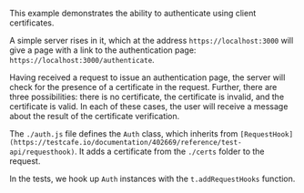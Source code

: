 This example demonstrates the ability to authenticate using client certificates.

A simple server rises in it, which at the address `https://localhost:3000` will give a page with a link to the authentication page: `https://localhost:3000/authenticate`.

Having received a request to issue an authentication page, the server will check for the presence of a certificate in the request. Further, there are three possibilities: there is no certificate, the certificate is invalid, and the certificate is valid. In each of these cases, the user will receive a message about the result of the certificate verification.

The `./auth.js` file defines the `Auth` class, which inherits from `[RequestHook](https://testcafe.io/documentation/402669/reference/test-api/requesthook)`. It adds a certificate from the `./certs` folder to the request.

In the tests, we hook up `Auth` instances with the `t.addRequestHooks` function.
